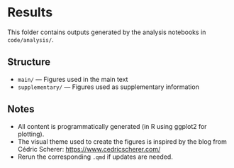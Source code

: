 # Results

This folder contains outputs generated by the analysis notebooks in `code/analysis/`.

## Structure

- `main/` — Figures used in the main text 
- `supplementary/` — Figures used as supplementary information

## Notes
- All content is programmatically generated (in R using ggplot2 for plotting).
- The visual theme used to create the figures is inspired by the blog from Cédric Scherer: https://www.cedricscherer.com/
- Rerun the corresponding `.qmd` if updates are needed.

